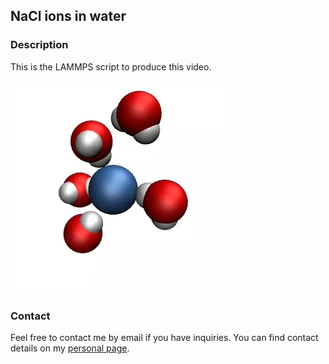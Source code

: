 ## NaCl ions in water

### Description

This is the LAMMPS script to produce this video. 

![clwater](./dancingmolecules.webp)

### Contact

Feel free to contact me by email if you have inquiries. You can find contact details on my [personal page](https://simongravelle.github.io/).
